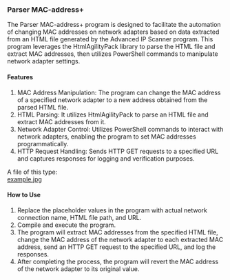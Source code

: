 ### Parser MAC-address+

The Parser MAC-address+ program is designed to facilitate the automation of changing MAC addresses on network adapters based on data extracted from an HTML file generated by the Advanced IP Scanner program. This program leverages the HtmlAgilityPack library to parse the HTML file and extract MAC addresses, then utilizes PowerShell commands to manipulate network adapter settings.  


#### Features

1. MAC Address Manipulation: The program can change the MAC address of a specified network adapter to a new address obtained from the parsed HTML file.
2. HTML Parsing: It utilizes HtmlAgilityPack to parse an HTML file and extract MAC addresses from it.
3. Network Adapter Control: Utilizes PowerShell commands to interact with network adapters, enabling the program to set MAC addresses programmatically.
4. HTTP Request Handling: Sends HTTP GET requests to a specified URL and captures responses for logging and verification purposes.

A file of this type:  
[example.jpg](https://postimg.cc/xkrqdD8x)

#### How to Use

1. Replace the placeholder values in the program with actual network connection name, HTML file path, and URL.
2. Compile and execute the program.
3. The program will extract MAC addresses from the specified HTML file, change the MAC address of the network adapter to each extracted MAC address, send an HTTP GET request to the specified URL, and log the responses.
4. After completing the process, the program will revert the MAC address of the network adapter to its original value.
